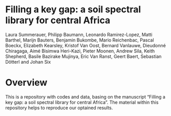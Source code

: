 Filling a key gap: a soil spectral library for central Africa
================
Laura Summerauer, Philipp Baumann, Leonardo Ramirez-Lopez, Matti
Barthel, Marijn Bauters, Benjamin Bukombe, Mario Reichenbac, Pascal
Boeckx, Elizabeth Kearsley, Kristof Van Oost, Bernard Vanlauwe,
Dieudonné Chiragaga, Aimé Bisimwa Heri-Kazi, Pieter Moonen, Andrew
Sila, Keith Shepherd, Basile Bazirake Mujinya, Eric Van Ranst, Geert
Baert, Sebastian Dötterl and Johan Six

# Overview

This is a repository with codes and data, basing on the manuscript
“Filling a key gap: a soil spectral library for central Africa”. The
material within this repository helps to reproduce our optained results.
